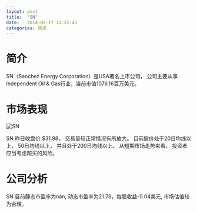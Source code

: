 ```yaml
---
layout: post
title:  "SN"
date:   2014-02-17 12:21:41
categories: 观点
---
```


# 简介
SN（Sanchez Energy Corporation）是USA著名上市公司，
公司主要从事Independent Oil & Gas行业，当前市值1076.16百万美元。

# 市场表现

![SN](http://finviz.com/chart.ashx?t=SN&ty=c&ta=1&p=d&s=l)

SN 昨日收盘价 $31.98，
交易量较正常情况有所放大。
目前股价处于20日均线以上，
50日均线以上，
并且处于200日均线以上。
从短期市场走势来看，
投资者应当考虑超买的风险。

# 公司分析
SN 目前静态市盈率为nan, 动态市盈率为21.78，每股收益-0.04美元,
市场估值较为合理。
